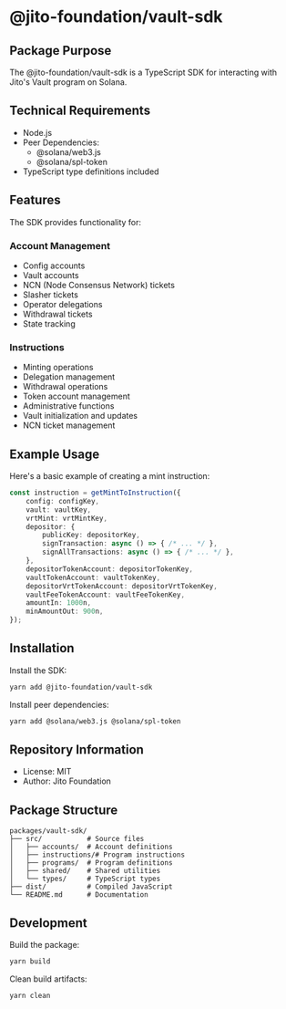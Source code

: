 # @jito-foundation/vault-sdk

## Package Purpose
The @jito-foundation/vault-sdk is a TypeScript SDK for interacting with Jito's Vault program on Solana.

## Technical Requirements
- Node.js
- Peer Dependencies:
  - @solana/web3.js
  - @solana/spl-token
- TypeScript type definitions included

## Features
The SDK provides functionality for:

### Account Management
- Config accounts
- Vault accounts
- NCN (Node Consensus Network) tickets
- Slasher tickets
- Operator delegations
- Withdrawal tickets
- State tracking

### Instructions
- Minting operations
- Delegation management
- Withdrawal operations
- Token account management
- Administrative functions
- Vault initialization and updates
- NCN ticket management

## Example Usage
Here's a basic example of creating a mint instruction:

```typescript
const instruction = getMintToInstruction({
    config: configKey,
    vault: vaultKey,
    vrtMint: vrtMintKey,
    depositor: {
        publicKey: depositorKey,
        signTransaction: async () => { /* ... */ },
        signAllTransactions: async () => { /* ... */ },
    },
    depositorTokenAccount: depositorTokenKey,
    vaultTokenAccount: vaultTokenKey,
    depositorVrtTokenAccount: depositorVrtTokenKey,
    vaultFeeTokenAccount: vaultFeeTokenKey,
    amountIn: 1000n,
    minAmountOut: 900n,
});
```

## Installation

Install the SDK:
```bash
yarn add @jito-foundation/vault-sdk
```

Install peer dependencies:
```bash
yarn add @solana/web3.js @solana/spl-token
```

## Repository Information
- License: MIT
- Author: Jito Foundation

## Package Structure
```
packages/vault-sdk/
├── src/           # Source files
│   ├── accounts/  # Account definitions
│   ├── instructions/# Program instructions
│   ├── programs/  # Program definitions
│   ├── shared/    # Shared utilities
│   └── types/     # TypeScript types
├── dist/          # Compiled JavaScript
└── README.md      # Documentation
```

## Development

Build the package:
```bash
yarn build
```

Clean build artifacts:
```bash
yarn clean
```